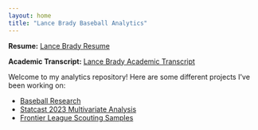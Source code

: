 ```yaml
---
layout: home
title: "Lance Brady Baseball Analytics"
---
```


**Resume:** [Lance Brady Resume](Lance%20Brady%20Resume%20Updated.pdf)  

**Academic Transcript:** [Lance Brady Academic Transcript](Lance%20Brady%20Yale%20University%20Academic%20Transcript.pdf)

Welcome to my analytics repository! Here are some different projects I've been working on:

- [Baseball Research](/baseball-research/)
- [Statcast 2023 Multivariate Analysis](/statcast2023-multivariate-analysis/)
- [Frontier League Scouting Samples](/frontier-league-pitcher-scouting-samples/)
